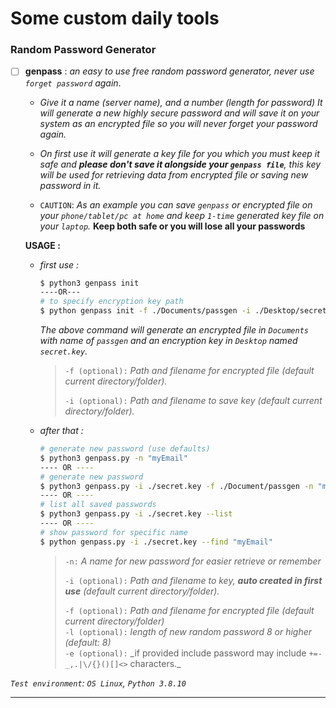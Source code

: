 # Some custom daily tools



### Random Password Generator

- [ ] **genpass** : _an easy to use free random password generator, never use `forget password` again_.

  - _Give it a name (server name), and a number (length for password) It will generate a new highly secure password and will save it on your system as an encrypted file so you will never forget your password again._

  - _On first use it will generate a key file for you which you must keep it safe and __please don't save it alongside your `genpass file`__, this key will be used for retrieving data from encrypted file or saving new password in it._

  - `CAUTION`: _As an example you can save `genpass` or encrypted file on your `phone/tablet/pc at home` and keep `1-time` generated key file on your `laptop`._ __Keep both safe or you will lose all your passwords__


  **USAGE :**

  * _first use :_

    ```bash
    $ python3 genpass init
    ----OR---
    # to specify encryption key path
    $ python genpass init -f ./Documents/passgen -i ./Desktop/secret.key
    ```

    _The above command will generate an encrypted file in `Documents` with name of `passgen` and an encryption key in `Desktop` named `secret.key`._

    > `-f (optional):` _Path and filename for encrypted file (default current directory/folder)._ 
    >
    > `-i (optional):` _Path and filename to save key (default current directory/folder)._

  * _after that :_

      ```bash
      # generate new password (use defaults)
      $ python3 genpass.py -n "myEmail" 
      ---- OR ----
      # generate new password
      $ python3 genpass.py -i ./secret.key -f ./Document/passgen -n "myEmail" -l 20
      ---- OR ----
      # list all saved passwords
      $ python3 genpass.py -i ./secret.key --list
      ---- OR ----
      # show password for specific name
      $ python genpass.py -i ./secret.key --find "myEmail"
      ```
      
      > `-n:` _A name for new password for easier retrieve or remember_  
      >
      > `-i (optional):` _Path and filename to key, __auto created in first use__ (default current directory/folder)._
      >
      > `-f (optional):` _Path and filename for encrypted file (default current directory/folder)_  
      > `-l (optional):` _length of new random password $8$ or higher (default: $8$)_  
      > `-e (optional):` _if provided include password may include `+=-_,.|\/{}()[]<>` characters.\_
      

_`Test environment`: `OS Linux`, `Python 3.8.10`_

----

